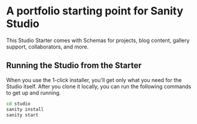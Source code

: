# A portfolio starting point for Sanity Studio

This Studio Starter comes with Schemas for projects, blog content, gallery support, collaborators, and more. 


## Running the Studio from the Starter

When you use the 1-click installer, you'll get only what you need for the Studio itself. After you clone it locally, you can run the following commands to get up and running.

```sh
cd studio
sanity install
sanity start
```
